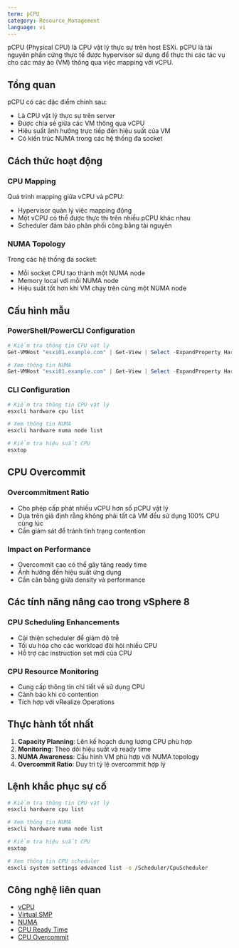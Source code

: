```yaml
---
term: pCPU
category: Resource_Management
language: vi
---
```


pCPU (Physical CPU) là CPU vật lý thực sự trên host ESXi. pCPU là tài nguyên phần cứng thực tế được hypervisor sử dụng để thực thi các tác vụ cho các máy ảo (VM) thông qua việc mapping với vCPU.

## Tổng quan

pCPU có các đặc điểm chính sau:
- Là CPU vật lý thực sự trên server
- Được chia sẻ giữa các VM thông qua vCPU
- Hiệu suất ảnh hưởng trực tiếp đến hiệu suất của VM
- Có kiến trúc NUMA trong các hệ thống đa socket

## Cách thức hoạt động

### CPU Mapping
Quá trình mapping giữa vCPU và pCPU:
- Hypervisor quản lý việc mapping động
- Một vCPU có thể được thực thi trên nhiều pCPU khác nhau
- Scheduler đảm bảo phân phối công bằng tài nguyên

### NUMA Topology
Trong các hệ thống đa socket:
- Mỗi socket CPU tạo thành một NUMA node
- Memory local với mỗi NUMA node
- Hiệu suất tốt hơn khi VM chạy trên cùng một NUMA node

## Cấu hình mẫu

### PowerShell/PowerCLI Configuration
```powershell
# Kiểm tra thông tin CPU vật lý
Get-VMHost "esxi01.example.com" | Get-View | Select -ExpandProperty Hardware | Select -ExpandProperty CpuInfo

# Xem thông tin NUMA
Get-VMHost "esxi01.example.com" | Get-View | Select -ExpandProperty Hardware | Select -ExpandProperty NumaInfo
```

### CLI Configuration
```bash
# Kiểm tra thông tin CPU vật lý
esxcli hardware cpu list

# Xem thông tin NUMA
esxcli hardware numa node list

# Kiểm tra hiệu suất CPU
esxtop
```

## CPU Overcommit

### Overcommitment Ratio
- Cho phép cấp phát nhiều vCPU hơn số pCPU vật lý
- Dựa trên giả định rằng không phải tất cả VM đều sử dụng 100% CPU cùng lúc
- Cần giám sát để tránh tình trạng contention

### Impact on Performance
- Overcommit cao có thể gây tăng ready time
- Ảnh hưởng đến hiệu suất ứng dụng
- Cần cân bằng giữa density và performance

## Các tính năng nâng cao trong vSphere 8

### CPU Scheduling Enhancements
- Cải thiện scheduler để giảm độ trễ
- Tối ưu hóa cho các workload đòi hỏi nhiều CPU
- Hỗ trợ các instruction set mới của CPU

### CPU Resource Monitoring
- Cung cấp thông tin chi tiết về sử dụng CPU
- Cảnh báo khi có contention
- Tích hợp với vRealize Operations

## Thực hành tốt nhất

1. **Capacity Planning**: Lên kế hoạch dung lượng CPU phù hợp
2. **Monitoring**: Theo dõi hiệu suất và ready time
3. **NUMA Awareness**: Cấu hình VM phù hợp với NUMA topology
4. **Overcommit Ratio**: Duy trì tỷ lệ overcommit hợp lý

## Lệnh khắc phục sự cố

```bash
# Kiểm tra thông tin CPU vật lý
esxcli hardware cpu list

# Xem thông tin NUMA
esxcli hardware numa node list

# Kiểm tra hiệu suất CPU
esxtop

# Xem thông tin CPU scheduler
esxcli system settings advanced list -o /Scheduler/CpuScheduler
```

## Công nghệ liên quan

- [vCPU](/glossary/term/vcpu)
- [Virtual SMP](/glossary/term/virtual-smp)
- [NUMA](/glossary/term/numa)
- [CPU Ready Time](/glossary/term/cpu-ready-time)
- [CPU Overcommit](/glossary/term/cpu-overcommit)